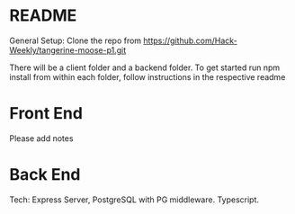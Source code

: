 # README

General Setup: Clone the repo from https://github.com/Hack-Weekly/tangerine-moose-p1.git

There will be a client folder and a backend folder. To get started run npm install from within each folder, follow instructions in the respective readme

# Front End

Please add notes

# Back End

Tech: Express Server, PostgreSQL with PG middleware. Typescript. 


